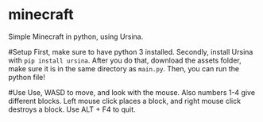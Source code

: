 # minecraft
Simple Minecraft in python, using Ursina.

#Setup
First, make sure to have python 3 installed. Secondly, install Ursina with `pip install ursina`. After you do that, download the assets folder, make sure it is in the same directory as `main.py`. Then, you can run the python file!

#Use
Use, WASD to move, and look with the mouse. Also numbers 1-4 give different blocks. Left mouse click places a block, and right mouse click destroys a block. Use ALT + F4 to quit.
